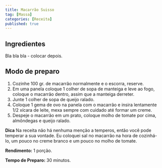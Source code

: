 ```yaml
---
title: Macarrão Suisso
tag: [Massa]
categories: [Receita]
published: true
---
```

## Ingredientes

Bla
bla bla - colocar depois.
## Modo de preparo

1. Cozinhe 100 gr. de macarrão normalmente e o escorra, reserve. 
1. Em uma panela coloque 1 colher de sopa de manteiga e leve ao fogo, coloque o macarrão dentro, assim que a manteiga derreter. 
1. Junte 1 colher de sopa de queijo ralado. 
1. Coloque 1 gema de ovo na panela com o  macarrão e insira lentamente 1/2 xícara de leite, mexa sempre com cuidado até formar um creme.
1. Despeje o macarrão em um prato, coloque molho de tomate por cima, almôndegas e queijo ralado.

**Dica**
    Na receita não há nenhuma menção a temperos, então você pode temperar a sua vontade. Eu coloquei sal no macarrão na hora de cozinhá-lo, um pouco no creme branco e um pouco no molho de tomate.

**Rendimento:** 1 porção.

**Tempo de Preparo:** 30 minutos.
